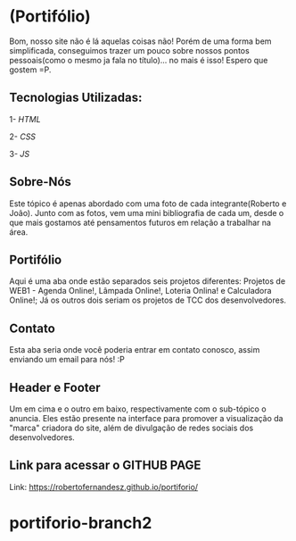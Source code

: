 # (Portifólio)

Bom, nosso site não é lá aquelas coisas não! Porém de uma forma bem simplificada, conseguimos trazer um pouco sobre nossos pontos pessoais(como o mesmo ja fala no título)... no mais é isso! Espero que gostem =P.

## Tecnologias Utilizadas:
1- *HTML*

2- *CSS*

3- *JS*

## Sobre-Nós
Este tópico é apenas abordado com uma foto de cada integrante(Roberto e João).
Junto com as fotos, vem uma mini bibliografia de cada um, desde o que mais gostamos até pensamentos futuros em relação a trabalhar na área.

## Portifólio
Aqui é uma aba onde estão separados seis projetos diferentes:
Projetos de WEB1 - Agenda Online!, Lâmpada Online!, Loteria Onlina! e Calculadora Online!;
Já os outros dois seriam os projetos de TCC dos desenvolvedores.

## Contato
Esta aba seria onde você poderia entrar em contato conosco, assim enviando um email para nós!
:P

## Header e Footer
Um em cima e o outro em baixo, respectivamente com o sub-tópico o anuncia.
Eles estão presente na interface para promover a visualização da "marca" criadora do site, além de divulgação de redes sociais dos desenvolvedores.

## Link para acessar o GITHUB PAGE
Link: https://robertofernandesz.github.io/portiforio/  
# portiforio-branch2
